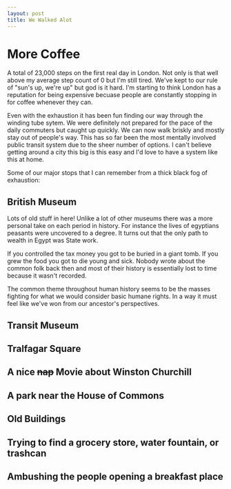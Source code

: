 ```yaml
---
layout: post
title: We Walked Alot 
---
```


# More Coffee
A total of 23,000 steps on the first real day in London.  Not only is that well above my average step count of 0 but I'm still tired.  We've kept to our rule of "sun's up, we're up" but god is it hard.  I'm starting to think London has a reputation for being expensive becuase people are constantly stopping in for coffee whenever they can.

Even with the exhaustion it has been fun finding our way through the winding tube sytem.  We were definitely not prepared for the pace of the daily commuters but caught up quickly.  We can now walk briskly and mostly stay out of people's way.  This has so far been the most mentally involved public transit system due to the sheer number of options.  I can't believe getting around a city this big is this easy and I'd love to have a system like this at home.

Some of our major stops that I can remember from a thick black fog of exhaustion:
## British Museum
Lots of old stuff in here!  Unlike a lot of other museums there was a more personal take on each period in history. For instance the lives of egyptians peasants were uncovered to a degree.  It turns out that the only path to wealth in Egypt was State work.

If you controlled the tax money you got to be buried in a giant tomb.  If you grew the food you got to die young and sick.  Nobody wrote about the common folk back then and most of their history is essentially lost to time because it wasn't recorded.

The common theme throughout human history seems to be the masses fighting for what we would consider basic humane rights.  In a way it must feel  like we've won from our ancestor's perspectives.

## Transit Museum
## Tralfagar Square
## A nice ~~nap~~ Movie about Winston Churchill
## A park near the House of Commons
## Old Buildings
## Trying to find a grocery store, water fountain, or trashcan
## Ambushing the people opening a breakfast place

